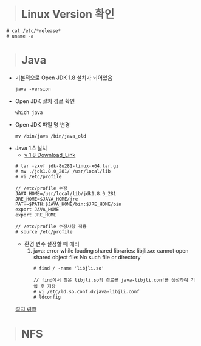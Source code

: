 > # Linux Version 확인<br>
  ```
  # cat /etc/*release*
  # uname -a
  ```

> # Java
- 기본적으로 Open JDK 1.8 설치가 되어있음
  ```
  java -version
  ```
- Open JDK 설치 경로 확인
  ```
  which java
  ```
- Open JDK 파일 명 변경
  ```
  mv /bin/java /bin/java_old
  ```
- Java 1.8 설치
  - [v 1.8 Download_Link](https://www.oracle.com/java/technologies/javase/javase-jdk8-downloads.html)
  ```
  # tar -zxvf jdk-8u281-linux-x64.tar.gz
  # mv ./jdk1.8.0_281/ /usr/local/lib
  # vi /etc/profile
  
  // /etc/profile 수정
  JAVA_HOME=/usr/local/lib/jdk1.8.0_281
  JRE_HOME=$JAVA_HOME/jre
  PATH=$PATH:$JAVA_HOME/bin:$JRE_HOME/bin
  export JAVA_HOME
  export JRE_HOME
  
  // /etc/profile 수정사항 적용
  # source /etc/profile
  ```
  - 환경 변수 설정할 때 에러
    1. java: error while loading shared libraries: libjli.so: cannot open shared object file: No such file or directory
        ```
        # find / -name 'libjli.so'
        
        // find에서 찾은 libjli.so의 경로를 java-libjli.conf를 생성하여 기입 후 저장
        # vi /etc/ld.so.conf.d/java-libjli.conf
        # ldconfig
        ```
  [설치 링크](https://copycoding.tistory.com/290#google_vignette)

> # NFS 
